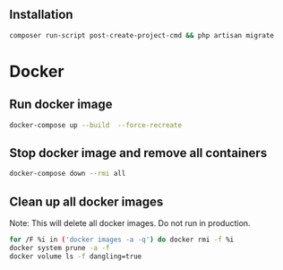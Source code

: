 ## Installation


```sh
composer run-script post-create-project-cmd && php artisan migrate
```

# Docker

## Run docker image
```sh
docker-compose up --build  --force-recreate
```

## Stop docker image and remove all containers
```sh
docker-compose down --rmi all
```


## Clean up all docker images
Note: This will delete all docker images. Do not run in production.

```sh
for /F %i in ('docker images -a -q') do docker rmi -f %i
docker system prune -a -f
docker volume ls -f dangling=true
```
